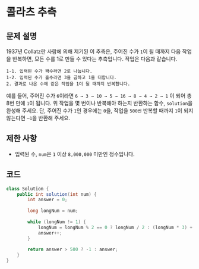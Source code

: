 # 콜라츠 추측

## 문제 설명
1937년 Collatz란 사람에 의해 제기된 이 추측은, 주어진 수가 `1`이 될 때까지 다음 작업을 반복하면, 모든 수를 1로 만들 수 있다는 추측입니다. 작업은 다음과 같습니다.

```
1-1. 입력된 수가 짝수라면 2로 나눕니다.
1-2. 입력된 수가 홀수라면 3을 곱하고 1을 더합니다.
2. 결과로 나온 수에 같은 작업을 1이 될 때까지 반복합니다.
```
예를 들어, 주어진 수가 `6`이라면 `6 → 3 → 10 → 5 → 16 → 8 → 4 → 2 → 1` 이 되어 총 8번 만에 `1`이 됩니다. 위 작업을 몇 번이나 반복해야 하는지 반환하는 함수, `solution`을 완성해 주세요. 단, 주어진 수가 `1`인 경우에는 `0`을, 작업을 `500번` 반복할 때까지 `1`이 되지 않는다면 `–1`을 반환해 주세요.

## 제한 사항
- 입력된 수, `num`은 `1` 이상 `8,000,000` 미만인 정수입니다.

## 코드
```java
class Solution {
    public int solution(int num) {
        int answer = 0;
        
        long longNum = num;
        
        while (longNum != 1) {
            longNum = longNum % 2 == 0 ? longNum / 2 : (longNum * 3) + 1;
            answer++;
        }
        
        return answer > 500 ? -1 : answer;
    }
}
```